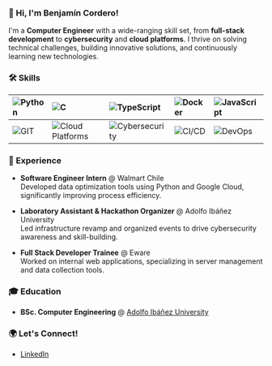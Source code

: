 ### 👋 Hi, I'm Benjamín Cordero!
I'm a **Computer Engineer** with a wide-ranging skill set, from **full-stack development** to **cybersecurity** and **cloud platforms**. I thrive on solving technical challenges, building innovative solutions, and continuously learning new technologies.

### 🛠️ Skills

| ![Python](https://img.shields.io/badge/-Python-3776AB?style=flat-square&logo=python&logoColor=white) | ![C](https://img.shields.io/badge/-C-A8B9CC?style=flat-square&logo=c&logoColor=white) | ![TypeScript](https://img.shields.io/badge/-TypeScript-3178C6?style=flat-square&logo=typescript&logoColor=white) | ![Docker](https://img.shields.io/badge/-Docker-2496ED?style=flat-square&logo=docker&logoColor=white) | ![JavaScript](https://img.shields.io/badge/-JavaScript-F7DF1E?style=flat-square&logo=javascript&logoColor=black) |
| :-------------------------------------------------------------------------------------------------- | :----------------------------------------------------------------------------------- | :------------------------------------------------------------------------------------------------------------- | :---------------------------------------------------------------------------------------------------------- | :----------------------------------------------------------------------------------------------------------- |
| ![GIT](https://img.shields.io/badge/-Git-F05032?style=flat-square&logo=git&logoColor=white)          | ![Cloud Platforms](https://img.shields.io/badge/-Google_Cloud-4285F4?style=flat-square&logo=google-cloud&logoColor=white) | ![Cybersecurity](https://img.shields.io/badge/-Cybersecurity-007ACC?style=flat-square&logo=microsoft&logoColor=white) | ![CI/CD](https://img.shields.io/badge/-CI/CD-007ACC?style=flat-square&logo=azure-devops&logoColor=white) | ![DevOps](https://img.shields.io/badge/-DevOps-6DB33F?style=flat-square&logo=devops&logoColor=white) |

### 🌱 Experience
- **Software Engineer Intern** @ Walmart Chile  
  Developed data optimization tools using Python and Google Cloud, significantly improving process efficiency.
  
- **Laboratory Assistant & Hackathon Organizer** @ Adolfo Ibáñez University  
  Led infrastructure revamp and organized events to drive cybersecurity awareness and skill-building.

- **Full Stack Developer Trainee** @ Eware  
  Worked on internal web applications, specializing in server management and data collection tools.

### 🎓 Education
- **BSc. Computer Engineering** @ [Adolfo Ibáñez University](https://www.uai.cl/)

### 🌍 Let's Connect!
- [LinkedIn](https://www.linkedin.com/in/benjacordero/)
